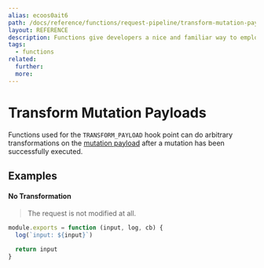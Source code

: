 ```yaml
---
alias: ecoos0ait6
path: /docs/reference/functions/request-pipeline/transform-mutation-payloads
layout: REFERENCE
description: Functions give developers a nice and familiar way to employ custom business logic.
tags:
  - functions
related:
  further:
  more:
---
```


# Transform Mutation Payloads

Functions used for the `TRANSFORM_PAYLOAD` hook point can do arbitrary transformations on the [mutation payload](!alias-gahth9quoo) after a mutation has been successfully executed.

## Examples

#### No Transformation

> The request is not modified at all.

```js
module.exports = function (input, log, cb) {
  log(`input: ${input}`)

  return input
}
```
